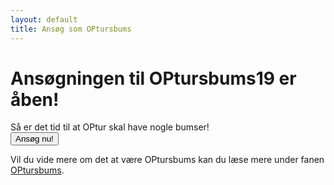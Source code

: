 ```yaml
---
layout: default
title: Ansøg som OPtursbums
---
```

<h1>Ansøgningen til OPtursbums19 er åben!</h1>

<p>
	Så er det tid til at OPtur skal have nogle bumser!<br/>
  	<a style="text-align: center;" href="https://goo.gl/forms/TkZaRjAOHWhPyznG2?fbclid=IwAR2tNnAqrp-6JVSoF5BChst74biDddpQeXcvdZZ225vxZrm3dCpcljhiX7w">
  	<button class="applyBtn">Ansøg nu! </button></a>

</p>

<p>
	Vil du vide mere om det at være OPtursbums kan du læse mere under fanen <a href="https://blivawesome.dk/optursbums.html">OPtursbums</a>.
</p>
